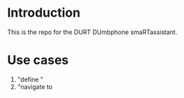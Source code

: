 # Introduction
This is the repo for the DURT DUmbphone smaRTassistant.

# Use cases
1. "define <word>"
2. "navigate to <address>

